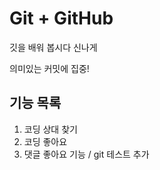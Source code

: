 # Git + GitHub

깃을 배워 봅시다 신나게

의미있는 커밋에 집중!

## 기능 목록
1. 코딩 상대 찾기
2. 코딩 좋아요
3. 댓글 좋아요 기능 / git 테스트 추가